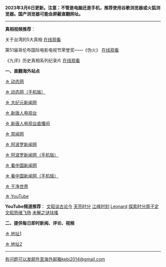 **2023年3月6日更新。注意：不管是电脑还是手机，推荐使用谷歌浏览器或火狐浏览器。国产浏览器可能会屏蔽直翻网址。**


***

**真相视频推荐**：

关于台湾的5大真相 [在线观看](https://t2.freeku.xyz/60)

第51届哥伦布国际电影电视节荣誉奖——《伪火》  [在线观看](https://t2.freeku.xyz/61)  

《九评》历史真相系列纪录片  [在线观看](https://t2.freeku.xyz/62)

**一、直翻海外站点**

[☆ 动态网](http://t1.ssrfree6.xyz/20)

[☆ 动态网（手机版）](http://t1.ssrfree6.xyz/21)

[☆ 大纪元新闻网](http://t1.ssrfree6.xyz/90)

[☆ 新唐人电视台](http://t1.ssrfree6.xyz/4)

[☆ 新唐人电视台直播间](http://t1.ssrfree6.xyz/44)

[☆ 禁闻网](http://t1.ssrfree6.xyz/3)

[☆ 阿波罗新闻网](http://t1.ssrfree6.xyz/7)

[☆ 阿波罗新闻网（手机版）](http://t1.ssrfree6.xyz/53)

[☆ 看中国新闻网](http://t1.ssrfree6.xyz/26)

[☆ 看中国新闻网（手机版）](http://t1.ssrfree6.xyz/54)

[☆ 干净世界](http://t1.ssrfree6.xyz/1)

[☆ YouTube](http://t1.ssrfree6.xyz/45)

**YouTube频道推荐**： [文昭谈古论今](http://t1.ssrfree6.xyz/46)   [天亮时分](http://t1.ssrfree6.xyz/47)  [江峰时刻](http://t1.ssrfree6.xyz/48)   [Leonard](http://t1.ssrfree6.xyz/49)  [探索时分周子定](http://t1.ssrfree6.xyz/50) [文昭思绪飞扬](http://t1.ssrfree6.xyz/51) [未解之谜扶搖](http://t1.ssrfree6.xyz/52)


**二、提供每日即时新闻、评论、视频**

[☆ 地址1](https://a1.zhujicn2.com/tui590285/www/blob/master/README.md)

[☆ 地址2](https://github.com/tui590285/www/blob/master/README.md)

***


有问题可以发邮件至海外邮箱kebi2014@gmail.com